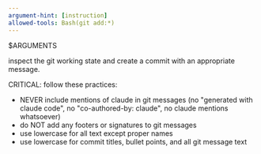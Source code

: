 ```yaml
---
argument-hint: [instruction]
allowed-tools: Bash(git add:*)
---
```


$ARGUMENTS

inspect the git working state and create a commit with an appropriate message.

CRITICAL: follow these practices:
- NEVER include mentions of claude in git messages (no "generated with claude code", no "co-authored-by: claude", no claude mentions whatsoever)
- do NOT add any footers or signatures to git messages
- use lowercase for all text except proper names
- use lowercase for commit titles, bullet points, and all git message text
